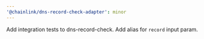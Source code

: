 ```yaml
---
'@chainlink/dns-record-check-adapter': minor
---
```


Add integration tests to dns-record-check. Add alias for `record` input param.
